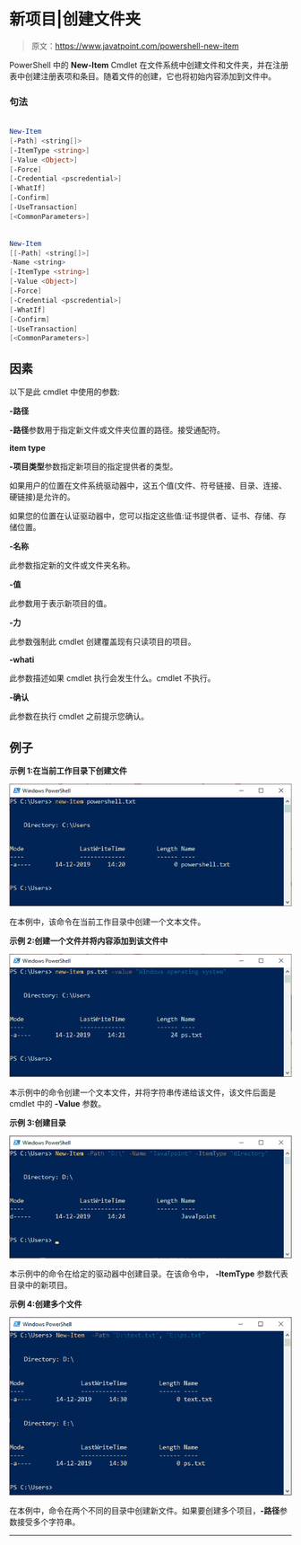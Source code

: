 # 新项目|创建文件夹

> 原文：<https://www.javatpoint.com/powershell-new-item>

PowerShell 中的 **New-Item** Cmdlet 在文件系统中创建文件和文件夹，并在注册表中创建注册表项和条目。随着文件的创建，它也将初始内容添加到文件中。

### 句法

```ps1

New-Item 
[-Path] <string[]> 
[-ItemType <string>] 
[-Value <Object>] 
[-Force] 
[-Credential <pscredential>] 
[-WhatIf] 
[-Confirm] 
[-UseTransaction]  
[<CommonParameters>]

```

```ps1

New-Item 
[[-Path] <string[]>] 
-Name <string> 
[-ItemType <string>] 
[-Value <Object>] 
[-Force] 
[-Credential <pscredential>] 
[-WhatIf] 
[-Confirm] 
[-UseTransaction]  
[<CommonParameters>]

```

## 因素

以下是此 cmdlet 中使用的参数:

**-路径**

**-路径**参数用于指定新文件或文件夹位置的路径。接受通配符。

**item type**

**-项目类型**参数指定新项目的指定提供者的类型。

如果用户的位置在文件系统驱动器中，这五个值(文件、符号链接、目录、连接、硬链接)是允许的。

如果您的位置在认证驱动器中，您可以指定这些值:证书提供者、证书、存储、存储位置。

**-名称**

此参数指定新的文件或文件夹名称。

**-值**

此参数用于表示新项目的值。

**-力**

此参数强制此 cmdlet 创建覆盖现有只读项目的项目。

**-whati**

此参数描述如果 cmdlet 执行会发生什么。cmdlet 不执行。

**-确认**

此参数在执行 cmdlet 之前提示您确认。

## 例子

**示例 1:在当前工作目录下创建文件**

![PowerShell New-Item](img/0ba8e946fe69dbae8dee42df6484171e.png)

在本例中，该命令在当前工作目录中创建一个文本文件。

**示例 2:创建一个文件并将内容添加到该文件中**

![PowerShell New-Item](img/6a8401bc5e8142037b10ee7f3262ccf6.png)

本示例中的命令创建一个文本文件，并将字符串传递给该文件，该文件后面是 cmdlet 中的 **-Value** 参数。

**示例 3:创建目录**

![PowerShell New-Item](img/e063dda029223c125aa5d7d88c5bf630.png)

本示例中的命令在给定的驱动器中创建目录。在该命令中， **-ItemType** 参数代表目录中的新项目。

**示例 4:创建多个文件**

![PowerShell New-Item](img/6b8911bc25de8c0920f1df1a7674c72e.png)

在本例中，命令在两个不同的目录中创建新文件。如果要创建多个项目，**-路径**参数接受多个字符串。

* * *